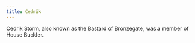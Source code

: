 ```yaml
---
title: Cedrik
---
```


Cedrik Storm, also known as the Bastard of Bronzegate, was a member of House Buckler.


